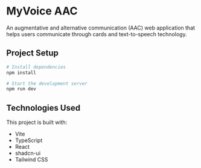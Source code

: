
# MyVoice AAC

An augmentative and alternative communication (AAC) web application that helps users communicate through cards and text-to-speech technology.

## Project Setup

```sh
# Install dependencies
npm install

# Start the development server
npm run dev
```

## Technologies Used

This project is built with:
- Vite
- TypeScript
- React
- shadcn-ui
- Tailwind CSS

